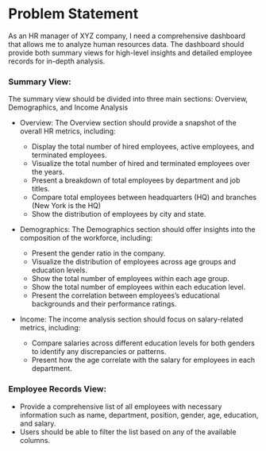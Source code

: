 # Problem Statement
As an HR manager of XYZ company, I need a comprehensive dashboard that allows me to analyze human resources data. The dashboard should provide both summary views for high-level insights and detailed employee records for in-depth analysis.

### Summary View:  
The summary view should be divided into three main sections: Overview, Demographics, and Income Analysis
- Overview: The Overview section should provide a snapshot of the overall HR metrics, including:
  - Display the total number of hired employees, active employees, and terminated employees.
  - Visualize the total number of hired and terminated employees over the years.
  - Present a breakdown of total employees by department and job titles.
  - Compare total employees between headquarters (HQ) and branches (New York is the HQ)
  - Show the distribution of employees by city and state.

- Demographics: The Demographics section should offer insights into the composition of the workforce, including:
  - Present the gender ratio in the company.
  - Visualize the distribution of employees across age groups and education levels.
  - Show the total number of employees within each age group.
  - Show the total number of employees within each education level.
  - Present the correlation between employees’s educational backgrounds and their performance ratings.

- Income: The income analysis section should focus on salary-related metrics, including:
  - Compare salaries across different education levels for both genders to identify any discrepancies or patterns.
  - Present how the age correlate with the salary for employees in each department.

### Employee Records View:
- Provide a comprehensive list of all employees with necessary information such as name, department, position, gender, age, education, and salary.
- Users should be able to filter the list based on any of the available columns.
